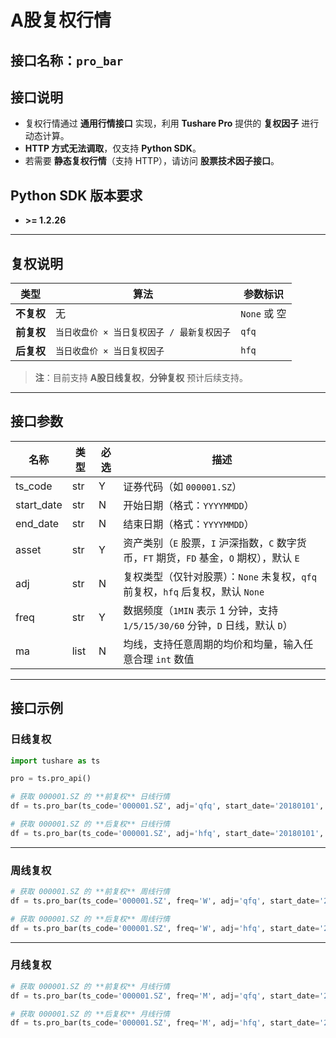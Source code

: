 # A股复权行情

## 接口名称：`pro_bar`

## 接口说明
- 复权行情通过 **通用行情接口** 实现，利用 **Tushare Pro** 提供的 **复权因子** 进行动态计算。
- **HTTP 方式无法调取**，仅支持 **Python SDK**。
- 若需要 **静态复权行情**（支持 HTTP），请访问 **股票技术因子接口**。

## Python SDK 版本要求
- **>= 1.2.26**

---

## 复权说明

| 类型   | 算法 | 参数标识 |
|--------|--------------------------------------|---------|
| **不复权** | 无 | `None` 或 空 |
| **前复权** | `当日收盘价 × 当日复权因子 / 最新复权因子` | `qfq` |
| **后复权** | `当日收盘价 × 当日复权因子` | `hfq` |

> **注**：目前支持 **A股日线复权**，**分钟复权** 预计后续支持。

---

## 接口参数

| 名称        | 类型  | 必选 | 描述 |
|------------|------|------|------------------------------|
| ts_code    | str  | Y    | 证券代码（如 `000001.SZ`） |
| start_date | str  | N    | 开始日期（格式：`YYYYMMDD`） |
| end_date   | str  | N    | 结束日期（格式：`YYYYMMDD`） |
| asset      | str  | Y    | 资产类别（`E` 股票，`I` 沪深指数，`C` 数字货币，`FT` 期货，`FD` 基金，`O` 期权），默认 `E` |
| adj        | str  | N    | 复权类型（仅针对股票）：`None` 未复权，`qfq` 前复权，`hfq` 后复权，默认 `None` |
| freq       | str  | Y    | 数据频度（`1MIN` 表示 1 分钟，支持 `1/5/15/30/60` 分钟，`D` 日线，默认 `D`） |
| ma         | list | N    | 均线，支持任意周期的均价和均量，输入任意合理 `int` 数值 |

---

## **接口示例**

### **日线复权**
```python
import tushare as ts

pro = ts.pro_api()

# 获取 000001.SZ 的 **前复权** 日线行情
df = ts.pro_bar(ts_code='000001.SZ', adj='qfq', start_date='20180101', end_date='20181011')

# 获取 000001.SZ 的 **后复权** 日线行情
df = ts.pro_bar(ts_code='000001.SZ', adj='hfq', start_date='20180101', end_date='20181011')
```

---

### **周线复权**
```python
# 获取 000001.SZ 的 **前复权** 周线行情
df = ts.pro_bar(ts_code='000001.SZ', freq='W', adj='qfq', start_date='20180101', end_date='20181011')

# 获取 000001.SZ 的 **后复权** 周线行情
df = ts.pro_bar(ts_code='000001.SZ', freq='W', adj='hfq', start_date='20180101', end_date='20181011')
```

---

### **月线复权**
```python
# 获取 000001.SZ 的 **前复权** 月线行情
df = ts.pro_bar(ts_code='000001.SZ', freq='M', adj='qfq', start_date='20180101', end_date='20181011')

# 获取 000001.SZ 的 **后复权** 月线行情
df = ts.pro_bar(ts_code='000001.SZ', freq='M', adj='hfq', start_date='20180101', end_date='20181011')
```
